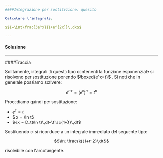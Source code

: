 ```yaml
---
####Integrazione per sostituzione: quesito

Calcolare l'integrale: 

$$I=\int\frac{3e^x}{1+e^{2x}}\,dx$$

---
```

#### Soluzione

---
####Traccia

Solitamente, integrali di questo tipo contenenti la funzione esponenziale si risolvono per sostituzione ponendo $\boxed{e^x=t}$ . Si noti che in generale possiamo scrivere:

$$e^{nx}=(e^x)^n=t^n$$

Procediamo quindi per sostituzione:

* $e^x=t$
* $ x = \ln t$
* $dx = D_t(\ln t)\,dt=\frac{1}{t}\,dt$

Sostituendo ci si riconduce a un integrale immediato del seguente tipo:

$$\int \frac{k}{1+t^2}\,dt$$

risolvibile con l'arcotangente.